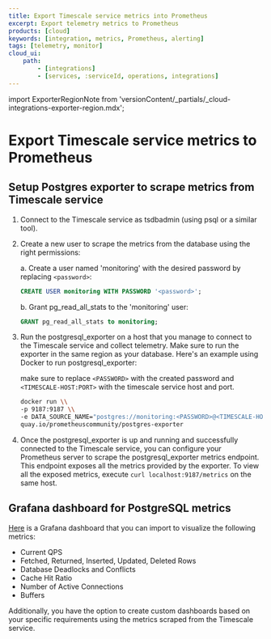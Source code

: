 ```yaml
---
title: Export Timescale service metrics into Prometheus
excerpt: Export telemetry metrics to Prometheus
products: [cloud]
keywords: [integration, metrics, Prometheus, alerting]
tags: [telemetry, monitor]
cloud_ui:
    path:
        - [integrations]
        - [services, :serviceId, operations, integrations]
---
```


import ExporterRegionNote from 'versionContent/_partials/_cloud-integrations-exporter-region.mdx';


# Export Timescale service metrics to Prometheus

<ExporterRegionNote />

## Setup Postgres exporter to scrape metrics from Timescale service

1. Connect to the Timescale service as tsdbadmin (using psql or a similar tool).

2. Create a new user to scrape the metrics from the database using the right permissions:

    a. Create a user named 'monitoring' with the desired password by replacing `<password>`:
    
    ```sql
    CREATE USER monitoring WITH PASSWORD '<password>';
    ```

    b. Grant pg_read_all_stats to the 'monitoring' user:

    ```sql
    GRANT pg_read_all_stats to monitoring;
    ```

3. Run the postgresql_exporter on a host that you manage to connect to the Timescale service and collect telemetry. Make sure to run the exporter in the same region as your database. Here's an example using Docker to run postgresql_exporter:

    make sure to replace `<PASSWORD>` with the created password and `<TIMESCALE-HOST:PORT>` with the timescale service host and port.

    ```bash
    docker run \\
    -p 9187:9187 \\
    -e DATA_SOURCE_NAME="postgres://monitoring:<PASSWORD>@<TIMESCALE-HOST:PORT>/tsdb?sslmode=require" \\
    quay.io/prometheuscommunity/postgres-exporter
    ```

4. Once the postgresql_exporter is up and running and successfully connected to the Timescale service, you can configure your Prometheus server to scrape the postgresql_exporter metrics endpoint. This endpoint exposes all the metrics provided by the exporter. To view all the exposed metrics, execute `curl localhost:9187/metrics` on the same host.


## Grafana dashboard for PostgreSQL metrics

[Here][postgresql-exporter-dashboard] is a Grafana dashboard that you can import to visualize the following metrics:
* Current QPS
* Fetched, Returned, Inserted, Updated, Deleted Rows
* Database Deadlocks and Conflicts
* Cache Hit Ratio
* Number of Active Connections
* Buffers

Additionally, you have the option to create custom dashboards based on your specific requirements using the metrics scraped from the Timescale service.


[postgresql-exporter-dashboard]: https://grafana.com/oss/prometheus/exporters/postgres-exporter/?tab=dashboards